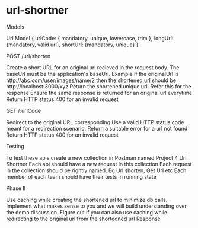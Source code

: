 # url-shortner

Models

Url Model
{ urlCode: { mandatory, unique, lowercase, trim }, longUrl: {mandatory, valid url}, shortUrl: {mandatory, unique} }

POST /url/shorten

Create a short URL for an original url recieved in the request body.
The baseUrl must be the application's baseUrl. Example if the originalUrl is http://abc.com/user/images/name/2 then the shortened url should be http://localhost:3000/xyz
Return the shortened unique url. Refer this for the response
Ensure the same response is returned for an original url everytime
Return HTTP status 400 for an invalid request


GET /:urlCode

Redirect to the original URL corresponding
Use a valid HTTP status code meant for a redirection scenario.
Return a suitable error for a url not found
Return HTTP status 400 for an invalid request


Testing

To test these apis create a new collection in Postman named Project 4 Url Shortner
Each api should have a new request in this collection
Each request in the collection should be rightly named. Eg Url shorten, Get Url etc
Each member of each team should have their tests in running state


Phase II

Use caching while creating the shortened url to minimize db calls.
Implement what makes sense to you and we will build understanding over the demo discussion.
Figure out if you can also use caching while redirecting to the original url from the shortedned url
Response